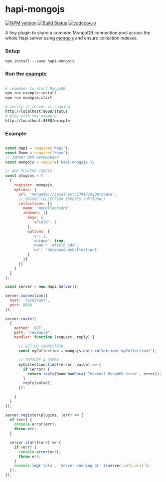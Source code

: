 # hapi-mongojs

[![NPM version][npm-image]][npm-url] [![Build Status][travis-image]][travis-url] [![codecov.io][codecov-image]][codecov-url]

A tiny plugin to share a common MongoDB connection pool across the whole Hapi server using [mongojs](https://github.com/mafintosh/mongojs) and ensure collection indexes.

### Setup
`npm install --save hapi-mongojs`

### Run the [example](/example/server.js)
```bash

# remember to start MongoDB
npm run example:install
npm run example:start

# verify if server is running
http://localhost:8888/status
# play with the example
http://localhost:8888/example

```

### Example
```javascript

const Hapi = require('hapi');
const Boom = require('boom');
// IMPORT NPM DEPENDENCY
const mongojs = require('hapi-mongojs');

// ADD PLUGINS CONFIG
const plugins = [
  {
    register: mongojs,
    options: {
      url: 'mongodb://localhost:27017/myDatabase',
      // ENSURE COLLECTION INDEXES (OPTIONAL)
      collections: [{
        name: 'myCollection1',
        indexes: [{
          keys: {
            'aField': 1
          },
          options: {
            'v': 1,
            'unique': true,
            'name': 'afield_idx',
            'ns': 'database.myCollection1'
          }
        }]
      }]
    }
  }
];

const server = new Hapi.Server();

server.connection({
  host: 'localhost',
  port: 8888
});

server.route([
  {
    method: 'GET',
    path: '/example',
    handler: function (request, reply) {

      // GET DB CONNECTION
      const myCollection = mongojs.db().collection('myCollection1');

      // EXECUTE A QUERY
      myCollection.find((error, value) => {
        if (error) {
          return reply(Boom.badData('Internal MongoDB error', error));
        }
        reply(value);
      });

    }
  }
]);

server.register(plugins, (err) => {
  if (err) {
    console.error(err);
    throw err;
  }

  server.start((err) => {
    if (err) {
      console.error(err);
      throw err;
    }
    console.log('info', `Server running at: ${server.info.uri}`);
  });
});

```

[npm-image]: https://img.shields.io/npm/v/hapi-mongojs.svg
[npm-url]: https://www.npmjs.com/package/hapi-mongojs
[travis-image]: https://travis-ci.org/niqdev/hapi-mongojs.svg?branch=master
[travis-url]: https://travis-ci.org/niqdev/hapi-mongojs
[codecov-image]: https://codecov.io/github/niqdev/hapi-mongojs/coverage.svg?branch=master
[codecov-url]: https://codecov.io/github/niqdev/hapi-mongojs?branch=master

